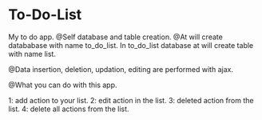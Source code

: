 # To-Do-List
My to do app.
@Self database and table creation.
@At will create datababase with name to_do_list.
	In to_do_list database at will create table with name list.

@Data insertion, deletion, updation, editing are performed with ajax.

@What you can do with this app.

1: add action to your list.
2: edit action in the list.
3: deleted action from the list.
4: delete all actions from the list.
